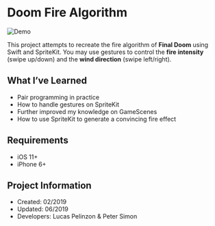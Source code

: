 # Doom Fire Algorithm

![Demo](/Demo.gif)

This project attempts to recreate the fire algorithm of **Final Doom** using Swift and SpriteKit. You may use gestures to control the **fire intensity** (swipe up/down) and the **wind direction** (swipe left/right).

## What I’ve Learned
- Pair programming in practice
- How to handle gestures on SpriteKit
- Further improved my knowledge on GameScenes
- How to use SpriteKit to generate a convincing fire effect

## Requirements
- iOS 11+
- iPhone 6+

## Project Information
- Created: 02/2019
- Updated: 06/2019
- Developers: Lucas Pelinzon & Peter Simon
